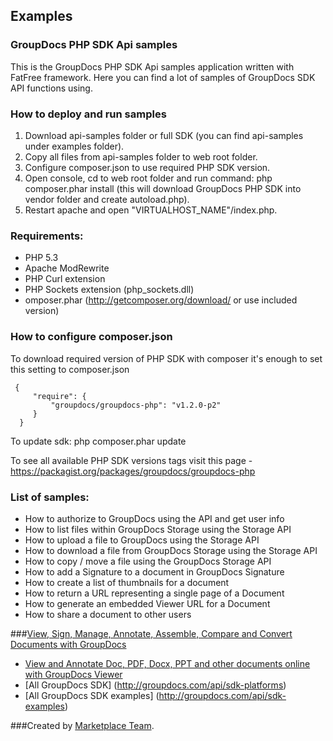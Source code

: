 ## Examples

### GroupDocs PHP SDK Api samples

This is the GroupDocs PHP SDK Api samples application written with FatFree framework. Here you can find a lot of samples of GroupDocs SDK API functions using.

### How to deploy and run samples

 1. Download api-samples folder or full SDK (you can find api-samples under examples folder).
 2. Copy all files from api-samples folder to web root folder.
 3. Configure composer.json to use required PHP SDK version.
 4. Open console, cd to web root folder and run command: php composer.phar install (this will download GroupDocs PHP SDK into vendor folder and create autoload.php).
 5. Restart apache and open "VIRTUALHOST_NAME"/index.php.

### Requirements:

* PHP 5.3
* Apache ModRewrite
* PHP Curl extension
* PHP Sockets extension (php_sockets.dll)
* omposer.phar (http://getcomposer.org/download/ or use included version)

### How to configure composer.json

To download required version of PHP SDK with composer it's enough to set this setting to composer.json

     {
         "require": {
             "groupdocs/groupdocs-php": "v1.2.0-p2"
         }
      }

To update sdk: php composer.phar update

To see all available PHP SDK versions tags visit this page - https://packagist.org/packages/groupdocs/groupdocs-php

### List of samples:

* How to authorize to GroupDocs using the API and get user info
* How to list files within GroupDocs Storage using the Storage API
* How to upload a file to GroupDocs using the Storage API
* How to download a file from GroupDocs Storage using the Storage API
* How to copy / move a file using the GroupDocs Storage API
* How to add a Signature to a document in GroupDocs Signature
* How to create a list of thumbnails for a document
* How to return a URL representing a single page of a Document
* How to generate an embedded Viewer URL for a Document
* How to share a document to other users



###[View, Sign, Manage, Annotate, Assemble, Compare and Convert Documents with GroupDocs](http://groupdocs.com)
* [View and Annotate Doc, PDF, Docx, PPT and other documents online with GroupDocs Viewer](http://groupdocs.com/apps)
* [All GroupDocs SDK] (http://groupdocs.com/api/sdk-platforms)
* [All GroupDocs SDK examples] (http://groupdocs.com/api/sdk-examples)

###Created by [Marketplace Team](http://groupdocs.com/marketplace/).

